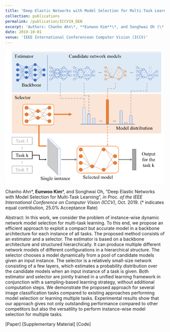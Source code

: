 ```yaml
---
title: "Deep Elastic Networks with Model Selection for Multi-Task Learning"
collection: publications
permalink: /publication/ICCV19_DEN
excerpt: 'Authors: Chanho Ahn\*, **Eunwoo Kim**\*, and Songhwai Oh (\* indicates equal contribution.)'
date: 2019-10-01
venue: 'IEEE International Conferenceon Computer Vision (ICCV)'
---
```

<img src='/images/DEN.png' width="500">

Chanho Ahn\*, **Eunwoo Kim**\*, and Songhwai Oh, “Deep Elastic Networks with Model Selection for Multi-Task Learning”, *in Proc. of the IEEE International Conference on Computer Vision (ICCV)*, Oct. 2019. (\* indicates  equal contribution, 25.0% Acceptance Rate)

Abstract: In this work, we consider the problem of instance-wise dynamic network model selection for multi-task learning. To this end, we propose an efficient approach to exploit a compact but accurate model in a backbone architecture for each instance of all tasks. The proposed method consists of an estimator and a selector. The estimator is based on a backbone architecture and structured hierarchically. It can produce multiple different network models of different configurations in a hierarchical structure. The selector chooses a model dynamically from a pool of candidate models given an input instance. The selector is a relatively small-size network consisting of a few layers, which estimates a probability distribution over the candidate models when an input instance of a task is given. Both estimator and selector are jointly trained in a unified learning framework in conjunction with a sampling-based learning strategy, without additional computation steps. We demonstrate the proposed approach for several image classification tasks compared to existing approaches performing model selection or learning multiple tasks. Experimental results show that our approach gives not only outstanding performance compared to other competitors but also the versatility to perform instance-wise model selection for multiple tasks.

[Paper] [Supplementary Material] [Code]
